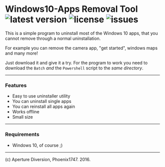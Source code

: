 # Windows10-Apps Removal Tool ![latest version](https://img.shields.io/github/release/aperture-diversion/windows10-apps.svg) ![license](https://img.shields.io/github/license/aperture-diversion/windows10-apps.svg) ![issues](https://img.shields.io/github/issues/aperture-diversion/windows10-apps.svg)

This is a simple program to uninstall most of the Windows 10 apps, that you cannot remove through a normal uninstallation.

For example you can remove the camera app, "get started", windows maps and many more!



Just download it and give it a try. For the program to work you need to download the ```Batch``` *and* the ```Powershell``` script to the *same directory*.

---

### Features

* Easy to use uninstaller utility
* You can uninstall single apps
* You can reinstall all apps again
* Works offline
* Small size

---

### Requirements

* Windows 10, of course ;)

---

(c) Aperture Diversion, Phoenix1747. 2016.
